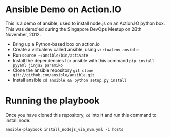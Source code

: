 # Ansible Demo on Action.IO

This is a demo of ansible, used to install node.js on an Action.IO
python box. This was demo'ed during the Singapore DevOps Meetup on 28th
November, 2012.

* Bring up a Python-based box on action.io
* Create a virtualenv called ansible, using `virtualenv ansible`
* Run `source ~/ansible/bin/activate`
* Install the dependencies for ansible with this command `pip install pyyaml jinja2
  paramiko`
* Clone the ansible repository `git clone
  git://github.com/ansible/ansible.git`
* Install ansible `cd ansible && python setup.py install`

# Running the playbook

Once you have cloned this repository, `cd` into it and run this command
to install node:

`ansible-playbook install_nodejs_via_nvm.yml -i hosts`
